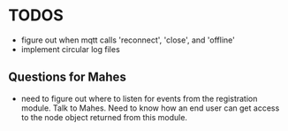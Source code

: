# TODOS

- figure out when mqtt calls 'reconnect', 'close', and 'offline'
- implement circular log files

## Questions for Mahes
- need to figure out where to listen for events from the registration module. Talk to Mahes. Need to know how an end user can get access to the node object returned from this module.
